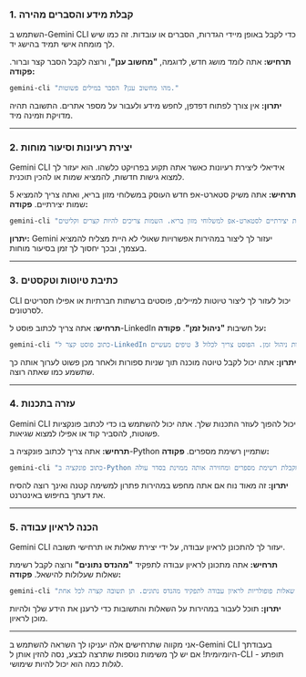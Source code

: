 ### 1. קבלת מידע והסברים מהירה

השתמש ב-Gemini CLI כדי לקבל באופן מיידי הגדרות, הסברים או עובדות. זה כמו שיש לך מומחה אישי תמיד בהישג יד.

**תרחיש:** אתה לומד מושג חדש, לדוגמה, **"מחשוב ענן"**, ורוצה לקבל הסבר קצר וברור.
**פקודה:**

```bash
gemini-cli "מהו מחשוב ענן? הסבר במילים פשוטות."
```

**יתרון:** אין צורך לפתוח דפדפן, לחפש מידע ולעבור על מספר אתרים. התשובה תהיה מדויקת וזמינה מיד.

-----

### 2. יצירת רעיונות וסיעור מוחות

Gemini CLI אידיאלי ליצירת רעיונות כאשר אתה תקוע בפרויקט כלשהו. הוא יעזור לך למצוא גישות חדשות, להמציא שמות או להכין תוכנית.

**תרחיש:** אתה משיק סטארט-אפ חדש העוסק במשלוחי מזון בריא, ואתה צריך להמציא 5 שמות יצירתיים.
**פקודה:**

```bash
gemini-cli "המצא 5 שמות יצירתיים לסטארט-אפ למשלוחי מזון בריא. השמות צריכים להיות קצרים וקליטים."
```

**יתרון:** Gemini יעזור לך ליצור במהירות אפשרויות שאולי לא היית מצליח להמציא בעצמך, ובכך יחסוך לך זמן בסיעור מוחות.

-----

### 3. כתיבת טיוטות וטקסטים

CLI יכול לעזור לך ליצור טיוטות למיילים, פוסטים ברשתות חברתיות או אפילו תסריטים לסרטונים.

**תרחיש:** אתה צריך לכתוב פוסט ל-LinkedIn על חשיבות **"ניהול זמן"**.
**פקודה:**

```bash
gemini-cli "כתוב פוסט קצר ל-LinkedIn על חשיבות ניהול זמן. הפוסט צריך לכלול 3 טיפים מעשיים."
```

**יתרון:** אתה יכול לקבל טיוטה מוכנה תוך שניות ספורות ולאחר מכן פשוט לערוך אותה כך שתשמע כמו שאתה רוצה.

-----

### 4. עזרה בתכנות

Gemini CLI יכול להפוך לעוזר התכנות שלך. אתה יכול להשתמש בו כדי לכתוב פונקציות פשוטות, להסביר קוד או אפילו למצוא שגיאות.

**תרחיש:** אתה צריך לכתוב פונקציה ב-Python שתמיין רשימת מספרים.
**פקודה:**

```bash
gemini-cli "כתוב פונקציה ב-Python שמקבלת רשימת מספרים ומחזירה אותה ממוינת בסדר עולה."
```

**יתרון:** זה מאוד נוח אם אתה מחפש במהירות פתרון למשימה קטנה ואינך רוצה להסיח את דעתך בחיפוש באינטרנט.

-----

### 5. הכנה לראיון עבודה

Gemini CLI יעזור לך להתכונן לראיון עבודה, על ידי יצירת שאלות או תרחישי תשובה.

**תרחיש:** אתה מתכונן לראיון עבודה לתפקיד **"מהנדס נתונים"** ורוצה לקבל רשימת שאלות שעלולות להישאל.
**פקודה:**

```bash
gemini-cli "רשום 10 שאלות פופולריות לראיון עבודה לתפקיד מהנדס נתונים. תן תשובה קצרה לכל אחת."
```

**יתרון:** תוכל לעבור במהירות על השאלות והתשובות כדי לרענן את הידע שלך ולהיות מוכן לראיון.

-----

אני מקווה שתרחישים אלה יעניקו לך השראה להשתמש ב-Gemini CLI בעבודתך היומיומית! אם יש לך משימות נוספות שתרצה לבצע, נסה להזין אותן ל-CLI - תופתע לגלות כמה הוא יכול להיות שימושי.
